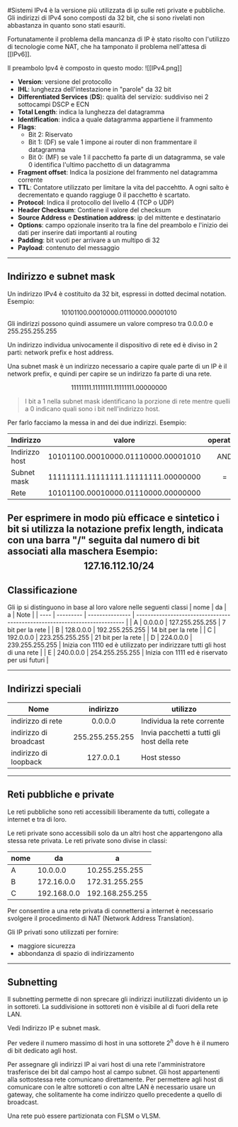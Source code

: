 #Sistemi 
IPv4 è la versione più utilizzata di ip sulle reti private e pubbliche. Gli indirizzi di IPv4 sono composti da 32 bit, che si sono rivelati non abbastanza in quanto sono stati esauriti.

Fortunatamente il problema della mancanza di IP è stato risolto con l'utilizzo di tecnologie come NAT, che ha tamponato il problema nell'attesa di [[IPv6]].

Il preambolo Ipv4 è composto in questo modo:
![[IPv4.png]]
- **Version**: versione del protocollo
- **IHL**: lunghezza dell'intestazione in "parole" da 32 bit
- **Differentiated Services** (**DS**): qualità del servizio: suddiviso nei 2 sottocampi DSCP e ECN
- **Total Length**: indica la lunghezza del datagramma
- **Identification**: indica a quale datagramma appartiene il frammento
- **Flags**: 
   - Bit 2: Riservato
   - Bit 1: (DF) se vale 1 impone ai router di non frammentare il datagramma
   - Bit 0: (MF) se vale 1 il pacchetto fa parte di un datagramma, se vale 0 identifica l'ultimo pacchetto di un datagramma
- **Fragment offset**: Indica la posizione del frammento nel datagramma corrente
- **TTL**: Contatore utilizzato per limitare la vita del paccehtto. A ogni salto è decrementato e quando raggiuge 0 il pacchetto è scartato.
- **Protocol**: Indica il protocollo del livello 4 (TCP o UDP)
- **Header Checksum**: Contiene il valore del checksum
- **Source Address** e **Destination address**: ip del mittente e destinatario
- **Options**: campo opzionale inserito tra la fine del preambolo e l'inizio dei dati per inserire dati importanti al routing
- **Padding**: bit vuoti per arrivare a un multipo di 32
- **Payload**: contenuto del messaggio
---
## Indirizzo e subnet mask

Un indirizzo IPv4 è costituito da 32 bit, espressi in dotted decimal notation.
Esempio:
$$
10101100.00010000.01110000.00001010
$$
Gli indirizzi possono quindi assumere un valore compreso tra $0.0.0.0$ e $255.255.255.255$

Un indirizzo individua univocamente il dispositivo di rete ed è diviso in 2 parti: network prefix e host address.

Una subnet mask è un indirizzo necessario a capire quale parte di un IP è il network prefix, e quindi per capire se un indirizzo fa parte di una rete.

$$
	11111111.11111111.11111111.00000000
$$

> I bit a 1 nella subnet mask identificano la porzione di rete mentre quelli a 0 indicano quali sono i bit nell'indirizzo host.

Per farlo facciamo la messa in and dei due indirizzi.
Esempio:

| Indirizzo      | valore                                | operatore |
| -------------- | ------------------------------------- |:---------:|
| Indirizzo host | $10101100.00010000.01110000.00001010$ |    AND    |
| Subnet mask    | $11111111.11111111.11111111.00000000$ |     =     |
| Rete           | $10101100.00010000.01110000.00000000$ |           |

Per esprimere in modo più efficace e sintetico i bit si utilizza la notazione prefix length, indicata con una barra "/" seguita dal numero di bit associati alla maschera
Esempio:
$$
127.16.112.10/24
$$
---
## Classificazione

Gli ip si distinguono in base al loro valore nelle seguenti classi
| nome | da        | a               | Note                                                                       |
| ---- | --------- | --------------- | -------------------------------------------------------------------------- |
| A    | 0.0.0.0   | 127.255.255.255 | 7 bit per la rete                                                          |
| B    | 128.0.0.0 | 192.255.255.255 | 14 bit per la rete                                                         |
| C    | 192.0.0.0 | 223.255.255.255 | 21 bit per la rete                                                         |
| D    | 224.0.0.0 | 239.255.255.255 | Inizia con 1110 ed è utilizzato per indirizzare tutti gli host di una rete |
| E    | 240.0.0.0 | 254.255.255.255 | Inizia con 1111 ed è riservato per usi futuri                              | 

---
## Indirizzi speciali
| Nome                   |    indirizzo    | utilizzo                                    |
| ---------------------- |:---------------:| ------------------------------------------- |
| indirizzo di rete      |     0.0.0.0     | Individua la rete corrente                  |
| indirizzo di broadcast | 255.255.255.255 | Invia pacchetti a tutti gli host della rete |
| indirizzo di loopback  |    127.0.0.1    | Host stesso                                 |

---
## Reti pubbliche e private

Le reti pubbliche sono reti accessibili liberamente da tutti, collegate a internet e tra di loro.

Le reti private sono accessibili solo da un altri host che appartengono alla stessa rete privata.
Le reti private sono divise in classi:

| nome | da          | a               |
| ---- | ----------- | --------------- |
| A    | 10.0.0.0    | 10.255.255.255  |
| B    | 172.16.0.0  | 172.31.255.255  |
| C    | 192.168.0.0 | 192.168.255.255 | 

Per consentire a una rete privata di connettersi a internet è necessario svolgere il procedimento di NAT (Network Address Translation).

Gli IP privati sono utilizzati per fornire:
- maggiore sicurezza
- abbondanza di spazio di indirizzamento

---
## Subnetting

Il subnetting permette di non sprecare gli indirizzi inutilizzati dividento un ip in sottoreti.
La suddivisione in sottoreti non è visibile al di fuori della rete LAN.

Vedi Indirizzo IP e subnet mask.

Per vedere il numero massimo di host in una sottorete $2^h$ dove h è il numero di bit dedicato agli host.

Per assegnare gli indirizzi IP ai vari host di una rete l'amministratore trasferisce dei bit dal campo host al campo subnet.
Gli host appartenenti alla sottostessa rete comunicano direttamente.
Per permettere agli host di comunicare con le altre sottoreti o con altre LAN è necessario usare un gateway, che solitamente ha come indirizzo quello precedente a quello di broadcast.

Una rete può essere partizionata con FLSM o VLSM.